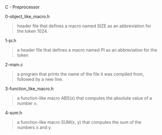 C - Preprocessor

0-object_like_macro.h
> header file that defines a macro named SIZE as an abbreviation for the token 1024.

1-pi.h
>a header file that defines a macro named PI as an abbreviation for the token

2-main.c
>a program that prints the name of the file it was compiled from, followed by a new line.

3-function_like_macro.h
> a function-like macro ABS(x) that computes the absolute value of a number x.

4-sum.h
> a function-like macro SUM(x, y) that computes the sum of the numbers x and y.
